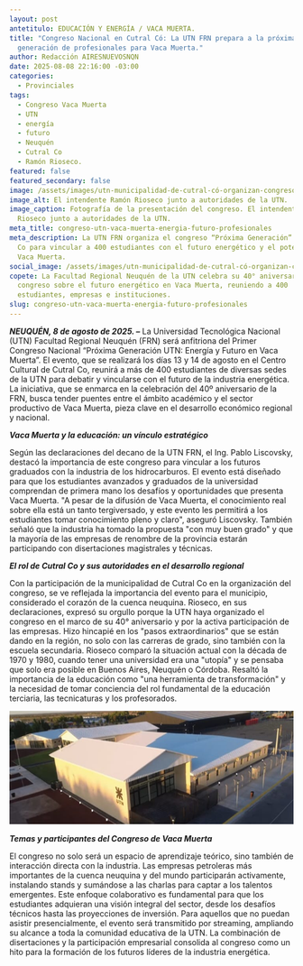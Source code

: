 ```yaml
---
layout: post
antetitulo: EDUCACIÓN Y ENERGÍA / VACA MUERTA.
title: "Congreso Nacional en Cutral Có: La UTN FRN prepara a la próxima
  generación de profesionales para Vaca Muerta."
author: Redacción AIRESNUEVOSNQN
date: 2025-08-08 22:16:00 -03:00
categories:
  - Provinciales
tags:
  - Congreso Vaca Muerta
  - UTN
  - energía
  - futuro
  - Neuquén
  - Cutral Co
  - Ramón Rioseco.
featured: false
featured_secondary: false
image: /assets/images/utn-municipalidad-de-cutral-có-organizan-congreso.jpg
image_alt: El intendente Ramón Rioseco junto a autoridades de la UTN.
image_caption: Fotografía de la presentación del congreso. El intendente Ramón
  Rioseco junto a autoridades de la UTN.
meta_title: congreso-utn-vaca-muerta-energia-futuro-profesionales
meta_description: La UTN FRN organiza el congreso “Próxima Generación” en Cutral
  Co para vincular a 400 estudiantes con el futuro energético y el potencial de
  Vaca Muerta.
social_image: /assets/images/utn-municipalidad-de-cutral-có-organizan-congreso.jpg
copete: La Facultad Regional Neuquén de la UTN celebra su 40° aniversario con un
  congreso sobre el futuro energético en Vaca Muerta, reuniendo a 400
  estudiantes, empresas e instituciones.
slug: congreso-utn-vaca-muerta-energia-futuro-profesionales
---
```

***NEUQUÉN, 8 de agosto de 2025. –*** La Universidad Tecnológica Nacional (UTN) Facultad Regional Neuquén (FRN) será anfitriona del Primer Congreso Nacional “Próxima Generación UTN: Energía y Futuro en Vaca Muerta”. El evento, que se realizará los días 13 y 14 de agosto en el Centro Cultural de Cutral Co, reunirá a más de 400 estudiantes de diversas sedes de la UTN para debatir y vincularse con el futuro de la industria energética. La iniciativa, que se enmarca en la celebración del 40º aniversario de la FRN, busca tender puentes entre el ámbito académico y el sector productivo de Vaca Muerta, pieza clave en el desarrollo económico regional y nacional.



***Vaca Muerta y la educación: un vínculo estratégico***



Según las declaraciones del decano de la UTN FRN, el Ing. Pablo Liscovsky, destacó la importancia de este congreso para vincular a los futuros graduados con la industria de los hidrocarburos. El evento está diseñado para que los estudiantes avanzados y graduados de la universidad comprendan de primera mano los desafíos y oportunidades que presenta Vaca Muerta. "A pesar de la difusión de Vaca Muerta, el conocimiento real sobre ella está un tanto tergiversado, y este evento les permitirá a los estudiantes tomar conocimiento pleno y claro", aseguró Liscovsky. También señaló que la industria ha tomado la propuesta "con muy buen grado" y que la mayoría de las empresas de renombre de la provincia estarán participando con disertaciones magistrales y técnicas.



***El rol de Cutral Co y sus autoridades en el desarrollo regional***



Con la participación de la municipalidad de Cutral Co en la organización del congreso, se ve reflejada la importancia del evento para el municipio, considerado el corazón de la cuenca neuquina. Rioseco, en sus declaraciones, expresó su orgullo porque la UTN haya organizado el congreso en el marco de su 40° aniversario y por la activa participación de las empresas. Hizo hincapié en los "pasos extraordinarios" que se están dando en la región, no solo con las carreras de grado, sino también con la escuela secundaria. Rioseco comparó la situación actual con la década de 1970 y 1980, cuando tener una universidad era una "utopía" y se pensaba que solo era posible en Buenos Aires, Neuquén o Córdoba. Resaltó la importancia de la educación como "una herramienta de transformación" y la necesidad de tomar conciencia del rol fundamental de la educación terciaria, las tecnicaturas y los profesorados.

![El intendente Ramón Rioseco junto a autoridades de la UTN.](/assets/images/utn-congreso-regional-.jpg "El intendente Ramón Rioseco junto a autoridades de la UTN.")



***Temas y participantes del Congreso de Vaca Muerta***



El congreso no solo será un espacio de aprendizaje teórico, sino también de interacción directa con la industria. Las empresas petroleras más importantes de la cuenca neuquina y del mundo participarán activamente, instalando stands y sumándose a las charlas para captar a los talentos emergentes. Este enfoque colaborativo es fundamental para que los estudiantes adquieran una visión integral del sector, desde los desafíos técnicos hasta las proyecciones de inversión. Para aquellos que no puedan asistir presencialmente, el evento será transmitido por streaming, ampliando su alcance a toda la comunidad educativa de la UTN. La combinación de disertaciones y la participación empresarial consolida al congreso como un hito para la formación de los futuros líderes de la industria energética.
